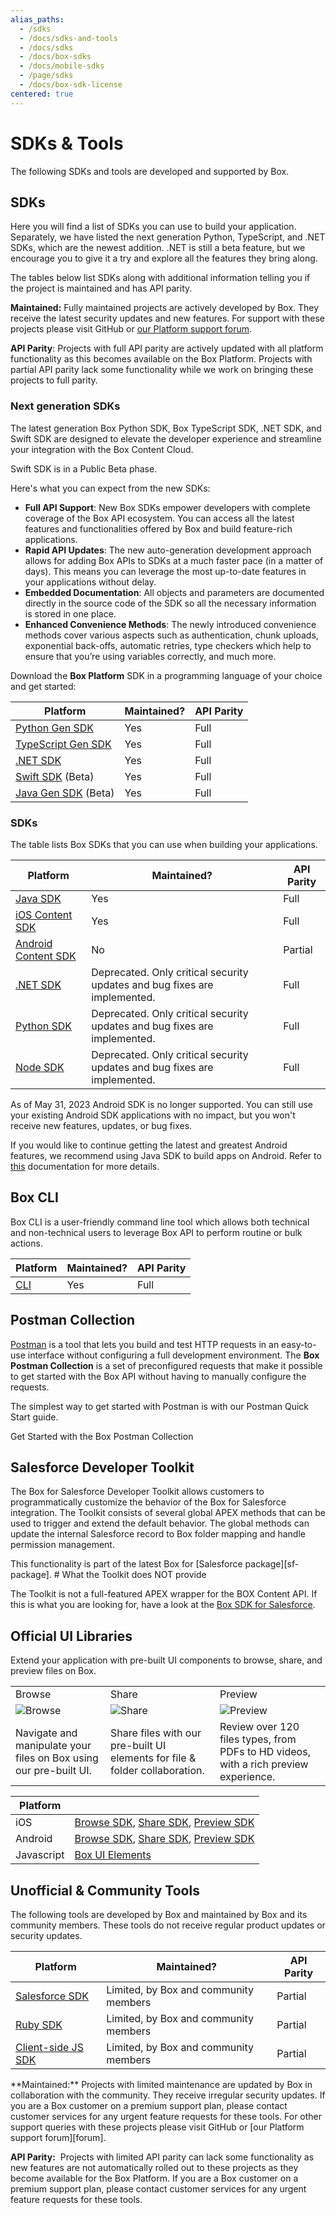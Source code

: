```yaml
---
alias_paths:
  - /sdks
  - /docs/sdks-and-tools
  - /docs/sdks
  - /docs/box-sdks
  - /docs/mobile-sdks
  - /page/sdks
  - /docs/box-sdk-license
centered: true
---
```


# SDKs & Tools

The following SDKs and tools are developed and supported by Box.

## SDKs

Here you will find a list of SDKs
you can use to build your application.
Separately, we have listed the next generation
Python, TypeScript, and .NET SDKs, which are the
newest addition.
.NET is still a beta feature, but we encourage
you to give it a try and explore all the
features they bring along.

<Message type='notice'>
The tables below list SDKs along with additional information
telling you if the project is maintained and has API
parity.

**Maintained:** Fully maintained projects are actively developed by Box. They
receive the latest security updates and new features. For support with these
projects please visit GitHub or [our Platform support forum][forum].

**API Parity**: Projects with full API parity are actively updated with all
platform functionality as this becomes available on the Box Platform. Projects
with partial API parity lack some functionality while we work on bringing
these projects to full parity.
</Message>

### Next generation SDKs

The latest generation Box Python SDK, Box TypeScript
SDK, .NET SDK, and Swift SDK are designed to elevate the developer
experience and streamline your integration
with the Box Content Cloud.

<Message type='notice'>
Swift SDK is in a Public Beta phase.
</Message>

Here's what you can expect from the new SDKs:

- **Full API Support**: New Box SDKs empower developers with complete coverage of the Box API ecosystem. You can access all the latest features and functionalities offered by Box and build feature-rich applications.
- **Rapid API Updates**: The new auto-generation development approach allows for adding Box APIs to SDKs at a much faster pace (in a matter of days). This means you can leverage the most up-to-date features in your applications without delay.
- **Embedded Documentation**: All objects and parameters are documented directly in the source code of the SDK so all the necessary information is stored in one place.
- **Enhanced Convenience Methods**: The newly introduced convenience methods cover various aspects such as authentication, chunk uploads, exponential back-offs, automatic retries, type checkers which help to ensure that you’re using variables correctly, and much more.

Download the **Box Platform** SDK in a programming language of your choice and get started:

| Platform                            | Maintained? | API Parity |
| ----------------------------------- | ----------- | ---------- |
| [Python Gen SDK][pythongensdk]      |     Yes     |    Full    |
| [TypeScript Gen SDK][tsgensdk]      |     Yes     |    Full    |
| [.NET SDK][dotnetgensdk]            |     Yes     |    Full    |
| [Swift SDK][swiftgensdk] (Beta)     |     Yes     |    Full    |
| [Java Gen SDK][javagensdk] (Beta)   |     Yes     |    Full    |

### SDKs

The table lists Box SDKs that you can use
when building your applications.

| Platform                          |                                     Maintained?                                      | API Parity |
| --------------------------------- | ------------------------------------------------------------------------------------ | ---------- |
| [Java SDK][javasdk]               |                                         Yes                                          |    Full    |
| [iOS Content SDK][iossdk]         |                                         Yes                                          |    Full    |
| [Android Content SDK][androidsdk] |                                          No                                          |  Partial   |
| [.NET SDK][dotnetsdk]             | Deprecated. Only critical security updates and bug fixes are implemented.            |    Full    |
| [Python SDK][pythonsdk]           | Deprecated. Only critical security updates and bug fixes are implemented.            |    Full    |
| [Node SDK][nodesdk]               | Deprecated. Only critical security updates and bug fixes are implemented.            |    Full    |

<Message type='warning'>
As of May 31, 2023 Android SDK is no
longer supported. You can still
use your existing Android SDK applications
with no impact, but you won't receive new features,
updates, or bug fixes.

If you would like to continue getting the
latest and greatest Android features, we
recommend using Java SDK to build apps on Android.
Refer to [this][android-docs] documentation for more details.
</Message>

## Box CLI

Box CLI is a user-friendly command line tool which
allows both technical and non-technical users to
leverage Box API to perform routine or bulk actions.

| Platform   | Maintained? | API Parity |
| ---------- | ----------- | ---------- |
| [CLI][cli] | Yes         | Full       |

## Postman Collection

[Postman][postman] is a tool that lets you build and test HTTP requests in an
easy-to-use interface without configuring a full development environment. The
**Box Postman Collection** is a set of preconfigured requests that make it
possible to get started with the Box API without having to manually configure
the requests.

The simplest way to get started with Postman is with our Postman Quick Start guide.

<CTA to='g://tooling/postman/quick-start'>
  Get Started with the Box Postman Collection
</CTA>

## Salesforce Developer Toolkit

The Box for Salesforce Developer Toolkit allows customers to programmatically
customize the behavior of the Box for Salesforce integration. The Toolkit
consists of several global APEX methods that can be used to trigger and extend
the default behavior. The global methods can update the internal Salesforce
record to Box folder mapping and handle permission management.

<Message type='notice'>
  This functionality is part of the latest Box for
  [Salesforce package][sf-package].
</Message>

<Message type='warning'>
  # What the Toolkit does NOT provide

The Toolkit is not a full-featured APEX wrapper for the BOX Content API. If
this is what you are looking for, have a look at the
[Box SDK for Salesforce][sf-sdk].
</Message>

## Official UI Libraries

Extend your application with pre-built UI components to browse, share, and
preview files on Box.

|                                                                   |                                                                             |                                                                                      |
| ----------------------------------------------------------------- | --------------------------------------------------------------------------- | ------------------------------------------------------------------------------------ |
| Browse                                                            | Share                                                                       | Preview                                                                              |
| ![Browse][browseimg]                                              | ![Share][shareimg]                                                          | ![Preview][previewimg]                                                               |
| Navigate and manipulate your files on Box using our pre-built UI. | Share files with our pre-built UI elements for file & folder collaboration. | Review over 120 files types, from PDFs to HD videos, with a rich preview experience. |

| Platform   |                                                                                                                                                                                       |
| ---------- | ------------------------------------------------------------------------------------------------------------------------------------------------------------------------------------- |
| iOS        | [Browse SDK][iosbrowsesdk], [Share SDK][iossharesdk], [Preview SDK][iospreviewsdk]                                                                                                    |
| Android    | [Browse SDK](https://github.com/box/box-android-browse-sdk), [Share SDK](https://github.com/box/box-android-share-sdk), [Preview SDK](https://github.com/box/box-android-preview-sdk) |
| Javascript | [Box UI Elements](g://embed/ui-elements)                                                                                                                                         |

## Unofficial & Community Tools

The following tools are developed by Box and maintained by Box and its community
members. These tools do not receive regular product updates or security updates.

| Platform                        | Maintained?                           | API Parity |
| ------------------------------- | ------------------------------------- | ---------- |
| [Salesforce SDK][salesforcesdk] | Limited, by Box and community members | Partial    |
| [Ruby SDK][rubysdk]             | Limited, by Box and community members | Partial    |
| [Client-side JS SDK][jssdk]     | Limited, by Box and community members | Partial    |

<Message type='notice'>
**Maintained:** Projects with limited maintenance are updated by Box in
collaboration with the community. They receive irregular security updates. If
you are a Box customer on a premium support plan, please contact customer
services for any urgent feature requests for these tools. For other support
queries with these projects please visit GitHub or [our Platform support forum][forum].

**API Parity:**  Projects with limited API parity can lack some functionality
as new features are not automatically rolled out to these projects as they
become available for the Box Platform. If you are a Box customer on a premium
support plan, please contact customer services for any urgent feature requests
for these tools.
</Message>

[javasdk]: https://github.com/box/box-java-sdk
[dotnetsdk]: https://github.com/box/box-windows-sdk-v2
[pythonsdk]: https://github.com/box/box-python-sdk
[nodesdk]: https://github.com/box/box-node-sdk
[iossdk]: https://github.com/box/box-ios-sdk
[androidsdk]: https://github.com/box/box-android-sdk
[android-docs]: https://github.com/box/box-java-sdk/blob/main/doc/android.md
[cli]: https://github.com/box/boxcli
[forum]: https://community.box.com/
[browseimg]: ./browse.jpg
[shareimg]: ./share.jpg
[previewimg]: ./preview.jpg
[iosbrowsesdk]: https://github.com/box/box-ios-browse-sdk
[iossharesdk]: https://github.com/box/box-ios-share-sdk
[iospreviewsdk]: https://github.com/box/box-ios-preview-sdk
[salesforcesdk]: https://github.com/box/box-salesforce-sdk
[rubysdk]: https://github.com/cburnette/boxr
[jssdk]: https://github.com/allenmichael/box-javascript-sdk
[pythongensdk]: https://github.com/box/box-python-sdk-gen
[tsgensdk]: https://github.com/box/box-typescript-sdk-gen
[dotnetgensdk]: https://github.com/box/box-dotnet-sdk-gen
[swiftgensdk]: https://github.com/box/box-swift-sdk-gen
[javagensdk]: https://github.com/box/box-java-sdk-gen
[postman]: https://postman.com

<!-- i18n-enable localize-links -->

[sf-package]: https://support.box.com/hc/en-us/articles/360044195713-Installing-and-Configuring-Box-For-Salesforce
[sf-sdk]: https://github.com/box/box-salesforce-sdk

<!-- i18n-disable localize-links -->
